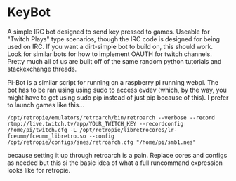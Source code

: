 # KeyBot
A simple IRC bot designed to send key pressed to games. Useable for "Twitch Plays" type scenarios, though the IRC code is designed for being used on IRC. If you want a dirt-simple bot to build on, this should work. Look for similar bots for how to implement OAUTH for twitch channels. Pretty much all of us are built off of the same random python tutorials and stackexchange threads.

Pi-Bot is a similar script for running on a raspberry pi running webpi. The bot has to be ran using using sudo to access evdev (which, by the way, you might have to get using sudo pip instead of just pip because of this). I prefer to launch games like this...

```/opt/retropie/emulators/retroarch/bin/retroarch --verbose --record rtmp://live.twitch.tv/app/YOUR_TWITCH_KEY --recordconfig /home/pi/twitch.cfg -L /opt/retropie/libretrocores/lr-fceumm/fceumm_libretro.so --config /opt/retropie/configs/snes/retroarch.cfg "/home/pi/smb1.nes"```

because setting it up through retroarch is a pain. Replace cores and configs as needed but this si the basic idea of what a full runcommand expression looks like for retropie.
